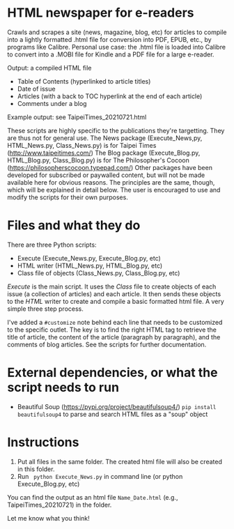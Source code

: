 # HTML newspaper for e-readers 
Crawls and scrapes a site (news, magazine, blog, etc) for articles to compile into a lightly formatted .html file for conversion into PDF, EPUB, etc., by programs like Calibre. Personal use case: the .html file is loaded into Calibre to convert into a .MOBI file for Kindle and a PDF file for a large e-reader. 

Output: a compiled HTML file 
* Table of Contents (hyperlinked to article titles) 
* Date of issue 
* Articles (with a back to TOC hyperlink at the end of each article)
* Comments under a blog

Example output: see TaipeiTimes_20210721.html

These scripts are highly specific to the publications they're targetting. They are thus not for general use. 
The News package (Execute_News,py, HTML_News.py, Class_News.py) is for Taipei Times (http://www.taipeitimes.com/)
The Blog package (Execute_Blog.py, HTML_Blog.py, Class_Blog.py) is for The Philosopher's Cocoon (https://philosopherscocoon.typepad.com/)
Other packages have been developed for subscribed or paywalled content, but will not be made available here for obvious reasons. 
The principles are the same, though, which will be explained in detail below. The user is encouraged to use and modify the scripts for their own purposes.

# Files and what they do
There are three Python scripts: 
* Execute (Execute_News.py, Execute_Blog.py, etc) 
* HTML writer (HTML_News.py, HTML_Blog.py, etc)
* Class file of objects (Class_News.py, Class_Blog.py, etc)

*Execute* is the main script. It uses the *Class* file to create objects of each issue (a collection of articles) and each article. It then sends these objects to the *HTML* writer to create and compile a basic formatted html file. A very simple three step process. 

I've added a ```#customize``` note behind each line that needs to be customized to the specific outlet. The key is to find the right HTML tag to retrieve the title of article, the content of the article (paragraph by paragraph), and the comments of blog articles. See the scripts for further documentation.

# External dependencies, or what the script needs to run 
* Beautiful Soup (https://pypi.org/project/beautifulsoup4/) ```pip install beautifulsoup4``` to parse and search HTML files as a "soup" object

# Instructions 
1. Put all files in the same folder. The created html file will also be created in this folder. 
2. Run ``` python Execute_News.py``` in command line (or python Execute_Blog.py, etc) 

You can find the output as an html file ```Name_Date.html``` (e.g., TaipeiTimes_20210721) in the folder. 


Let me know what you think!
